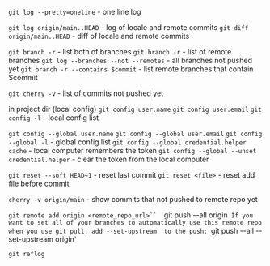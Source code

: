 `git log --pretty=oneline` - one line log

`git log origin/main..HEAD` - log of locale and remote commits 
`git diff origin/main..HEAD` - diff of locale and remote commits 

`git branch -r` - list both of branches
`git branch -r` - list of remote branches
`git log --branches --not --remotes` - all branches not pushed yet
`git branch -r --contains $commit` - list remote branches that contain $commit

`git cherry -v`  - list of commits not pushed yet

in project dir (local config)
`git config user.name`
`git config user.email`
`git config -l` - local config list

`git config --global user.name`
`git config --global user.email`
`git config --global -l` - global config list
`git config --global credential.helper cache` - local computer remembers the token
`git config --global --unset credential.helper` - clear the token from the local computer

`git reset --soft HEAD~1` - reset last commit
`git reset <file>` - reset  add file before commit 

`cherry -v origin/main` - show commits  that not pushed to remote repo yet

`git remote add origin <remote_repo_url>`` 
`git push --all origin` 
If you want to set all of your branches to automatically use this remote repo when you use git pull, add --set-upstream 
to the push: 
`git push --all --set-upstream origin`

`git reflog` 